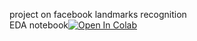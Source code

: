project on facebook landmarks recognition   
EDA notebook[![Open In Colab](https://colab.research.google.com/assets/colab-badge.svg)](https://colab.research.google.com/github/mykolesiko/cv_projects/blob/master/face_landmarks_recognition/face_landmarks_eda_notebook.ipynb)
